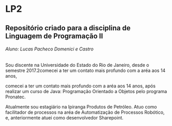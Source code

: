 # LP2
## Repositório criado para a disciplina de Linguagem de Programação II
###### Aluno: Lucas Pacheco Domenici e Castro

<p>Sou discente na Universidade do Estado do Rio de Janeiro, desde o semestre 2017.2comecei a ter um contato mais profundo com a aréa aos 14 anos,<p>
<p>comecei a ter um contato mais profundo com a aréa aos 14 anos, após realizar um curso de Java: Programação Orientado  a Objetos pelo programa Pronatec.<p>
<p>Atualmente sou estagiário na Ipiranga Produtos de Petróleo. Atuo como facilitador de processos na aréa de Automatização de Processos Robótico, e, anteriormente atuei como desenvolvedor Sharepoint.<p>
